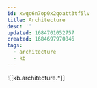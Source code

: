 ```yaml
---
id: xwqc6n7op0x2qoatt3tf5lv
title: Architecture
desc: ''
updated: 1684701052757
created: 1684697970846
tags:
  - architecture
  - kb
---
```


![[kb.architecture.*]]